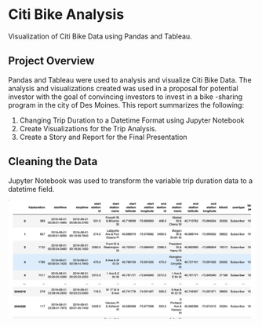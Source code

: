 # Citi Bike Analysis

Visualization of Citi Bike Data using Pandas and Tableau.

## Project Overview 

Pandas and Tableau were used to analysis and visualize Citi Bike Data. The analysis and visualizations created was used in a proposal for potential investor with the goal of convincing investors to invest in a bike -sharing program in the city of Des Moines. This report summarizes the following:
1. Changing Trip Duration to a Datetime Format using Jupyter Notebook
2. Create Visualizations for the Trip Analysis. 
3. Create a Story and Report for the Final Presentation

## Cleaning the Data

Jupyter Notebook was used to transform the variable trip duration data to a datetime field. 

![Fig_1.png]( https://github.com/AjaniBenoit/Bikesharing/blob/main/Fig_1.png)

